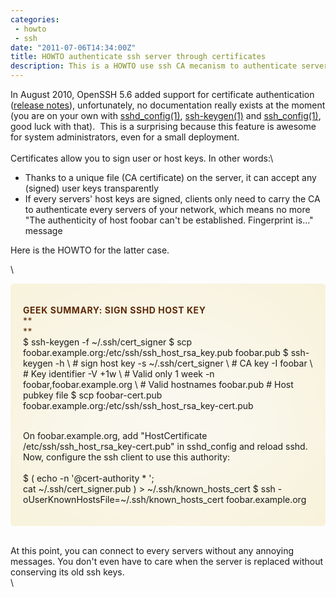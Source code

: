 ```yaml
---
categories:
 - howto
 - ssh
date: "2011-07-06T14:34:00Z"
title: HOWTO authenticate ssh server through certificates
description: This is a HOWTO use ssh CA mecanism to authenticate servers.
---
```


In August 2010, OpenSSH 5.6 added support for certificate authentication
([release notes](http://www.openssh.org/txt/release-5.6)),
unfortunately, no documentation really exists at the moment (you are on
your own with
[sshd\_config(1)](http://www.openbsd.org/cgi-bin/man.cgi?query=sshd_config&sektion=5), [ssh-keygen(1)](http://www.openbsd.org/cgi-bin/man.cgi?query=ssh-keygen&apropos=0&sektion=0&manpath=OpenBSD+Current&arch=i386&format=html) and [ssh\_config(1)](http://www.openbsd.org/cgi-bin/man.cgi?query=ssh&apropos=0&sektion=0&manpath=OpenBSD+Current&arch=i386&format=html),
good luck with that).  This is a surprising because this feature is
awesome for system administrators, even for a small deployment.\
\
Certificates allow you to sign user or host keys. In other words:\
-   Thanks to a unique file (CA certificate) on the server, it can
    accept any (signed) user keys transparently
-   If every servers' host keys are signed, clients only need to carry
    the CA to authenticate every servers of your network, which means no
    more "The authenticity of host foobar can't be established.
    Fingerprint is..." message

<div>

Here is the HOWTO for the latter case.

</div>

<div>

\

</div>

<div
style="-moz-border-radius: 6px; -moz-box-shadow: #F6EECD 0px 0px 200px inset; -o-box-shadow: #F6EECD 0px 0px 200px inset; -webkit-border-radius: 6px; background-color: #faf8ef; border-collapse: separate; border-radius: 6px; border-spacing: 1.428em; box-shadow: #F6EECD 0px 0px 200px inset; padding: 1.428em;">

<span
style="color: #5d2a07; letter-spacing: 0.04em; text-transform: uppercase;">
**Geek summary: Sign SSHd host key** </span>\
<span
style="color: #5d2a07; letter-spacing: 0.04em; text-transform: uppercase;">**\
**</span>\
    $ ssh-keygen -f ~/.ssh/cert_signer
    $ scp foobar.example.org:/etc/ssh/ssh_host_rsa_key.pub foobar.pub
    $ ssh-keygen -h                             \ # sign host key
                 -s ~/.ssh/cert_signer          \ # CA key
                 -I foobar                      \ # Key identifier
                 -V +1w                         \ # Valid only 1 week
                 -n foobar,foobar.example.org   \ # Valid hostnames
                 foobar.pub                       # Host pubkey file
    $ scp foobar-cert.pub foobar.example.org:/etc/ssh/ssh_host_rsa_key-cert.pub

\
On foobar.example.org, add "HostCertificate
/etc/ssh/ssh\_host\_rsa\_key-cert.pub" in sshd\_config and reload sshd.
Now, configure the ssh client to use this authority:\
\
    $ (  echo -n '@cert-authority * '; \
         cat ~/.ssh/cert_signer.pub ) > ~/.ssh/known_hosts_cert
    $ ssh -oUserKnownHostsFile=~/.ssh/known_hosts_cert foobar.example.org

</div>

\
At this point, you can connect to every servers without any annoying
messages. You don't even have to care when the server is replaced
without conserving its old ssh keys.\
\

